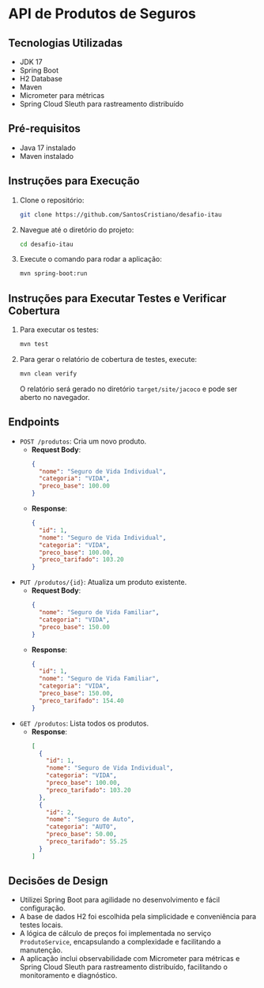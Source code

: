 # API de Produtos de Seguros

## Tecnologias Utilizadas
- JDK 17
- Spring Boot
- H2 Database
- Maven
- Micrometer para métricas
- Spring Cloud Sleuth para rastreamento distribuído

## Pré-requisitos
- Java 17 instalado
- Maven instalado

## Instruções para Execução
1. Clone o repositório:
    ```bash
    git clone https://github.com/SantosCristiano/desafio-itau
    ```
2. Navegue até o diretório do projeto:
    ```bash
    cd desafio-itau
    ```
3. Execute o comando para rodar a aplicação:
    ```bash
    mvn spring-boot:run
    ```

## Instruções para Executar Testes e Verificar Cobertura
1. Para executar os testes:
    ```bash
    mvn test
    ```
2. Para gerar o relatório de cobertura de testes, execute:
    ```bash
    mvn clean verify
    ```
   O relatório será gerado no diretório `target/site/jacoco` e pode ser aberto no navegador.

## Endpoints
- `POST /produtos`: Cria um novo produto.
    - **Request Body**:
      ```json
      {
        "nome": "Seguro de Vida Individual",
        "categoria": "VIDA",
        "preco_base": 100.00
      }
      ```
    - **Response**:
      ```json
      {
        "id": 1,
        "nome": "Seguro de Vida Individual",
        "categoria": "VIDA",
        "preco_base": 100.00,
        "preco_tarifado": 103.20
      }
      ```
- `PUT /produtos/{id}`: Atualiza um produto existente.
    - **Request Body**:
      ```json
      {
        "nome": "Seguro de Vida Familiar",
        "categoria": "VIDA",
        "preco_base": 150.00
      }
      ```
    - **Response**:
      ```json
      {
        "id": 1,
        "nome": "Seguro de Vida Familiar",
        "categoria": "VIDA",
        "preco_base": 150.00,
        "preco_tarifado": 154.40
      }
      ```
- `GET /produtos`: Lista todos os produtos.
    - **Response**:
      ```json
      [
        {
          "id": 1,
          "nome": "Seguro de Vida Individual",
          "categoria": "VIDA",
          "preco_base": 100.00,
          "preco_tarifado": 103.20
        },
        {
          "id": 2,
          "nome": "Seguro de Auto",
          "categoria": "AUTO",
          "preco_base": 50.00,
          "preco_tarifado": 55.25
        }
      ]
      ```

## Decisões de Design
- Utilizei Spring Boot para agilidade no desenvolvimento e fácil configuração.
- A base de dados H2 foi escolhida pela simplicidade e conveniência para testes locais.
- A lógica de cálculo de preços foi implementada no serviço `ProdutoService`, encapsulando a complexidade e facilitando a manutenção.
- A aplicação inclui observabilidade com Micrometer para métricas e Spring Cloud Sleuth para rastreamento distribuído, facilitando o monitoramento e diagnóstico.